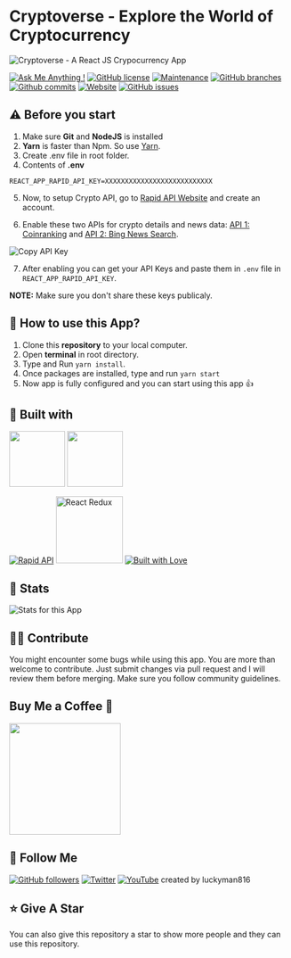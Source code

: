 # Cryptoverse - Explore the World of Cryptocurrency

![Cryptoverse - A React JS Crypocurrency App](https://user-images.githubusercontent.com/71302066/174958362-420d51e0-a043-48ff-a60f-c460b6827db1.png)

[![Ask Me Anything !](https://img.shields.io/badge/Ask%20me-anything-1abc9c.svg)](https://github.com/Technical-Shubham-tech)
[![GitHub license](https://img.shields.io/github/license/Technical-Shubham-tech/crypto-app)](https://github.com/Technical-Shubham-tech/crypto-app/blob/main/LICENSE.md)
[![Maintenance](https://img.shields.io/badge/Maintained%3F-yes-green.svg)](https://github.com/Technical-Shubham-tech/crypto-app/commits/main)
[![GitHub branches](https://badgen.net/github/branches/Technical-Shubham-tech/crypto-app/)](https://github.com/Technical-Shubham-tech/crypto-app/branches)
[![Github commits](https://badgen.net/github/commits/Technical-Shubham-tech/crypto-app/main)](https://github.com/Technical-Shubham-tech/crypto-app/commits)
[![Website](https://api.netlify.com/api/v1/badges/1168c732-d2c3-4f68-9d18-da766abac0a0/deploy-status)](https://reactjscryptoapp.netlify.app/)
[![GitHub issues](https://img.shields.io/github/issues/Technical-Shubham-tech/crypto-app)](https://github.com/Technical-Shubham-tech/crypto-app/issues)

## ⚠️ Before you start

1. Make sure **Git** and **NodeJS** is installed
2. **Yarn** is faster than Npm. So use [Yarn](https://classic.yarnpkg.com/lang/en/docs/install/).
3. Create .env file in root folder.
4. Contents of **.env**

```
REACT_APP_RAPID_API_KEY=XXXXXXXXXXXXXXXXXXXXXXXXXXX
```

5. Now, to setup Crypto API, go to [Rapid API Website](https://rapidapi.com/) and create an account.

6. Enable these two APIs for crypto details and news data: [API 1: Coinranking](https://rapidapi.com/Coinranking/api/coinranking1/) and [API 2: Bing News Search](https://rapidapi.com/microsoft-azure-org-microsoft-cognitive-services/api/bing-news-search1/).

![Copy API Key](https://user-images.githubusercontent.com/71302066/174961967-0b84e20a-c914-40bc-b3e1-c23f31ff8389.png)

7. After enabling you can get your API Keys and paste them in `.env` file in `REACT_APP_RAPID_API_KEY`.

**NOTE:** Make sure you don't share these keys publicaly.

## 📌 How to use this App?

1. Clone this **repository** to your local computer.
2. Open **terminal** in root directory.
3. Type and Run `yarn install`.
4. Once packages are installed, type and run `yarn start`
5. Now app is fully configured and you can start using this app :+1:

## 📃 Built with

[<img src="https://media3.giphy.com/media/ln7z2eWriiQAllfVcn/200w.webp" width="100">](https://www.javascript.com/)
[<img src="https://i.giphy.com/media/eNAsjO55tPbgaor7ma/200w.webp" width="100">](https://reactjs.org/)

[<img src="https://user-images.githubusercontent.com/71302066/174567516-824b1967-5954-4ac7-9446-14a3b2ab825d.svg" alt="Rapid API">](https://rapidapi.com/)
[<img src="https://img.shields.io/badge/Redux-593D88?style=for-the-badge&logo=redux&logoColor=white" alt="React Redux" width="120">](https://react-redux.js.org/)
[<img src="http://ForTheBadge.com/images/badges/built-with-love.svg" alt="Built with Love">](https://github.com/Technical-Shubham-tech)

## 🔧 Stats

![Stats for this App](https://user-images.githubusercontent.com/71302066/174964296-774cc419-c443-440c-a721-9d29b71490ef.svg)

## 🙌🏼 Contribute

You might encounter some bugs while using this app. You are more than welcome to contribute. Just submit changes via pull request and I will review them before merging. Make sure you follow community guidelines.

## Buy Me a Coffee 🍺

[<img src="https://img.shields.io/badge/Buy_Me_A_Coffee-FFDD00?style=for-the-badge&logo=buy-me-a-coffee&logoColor=black" width="200" />](https://www.buymeacoffee.com/sanidhy "Buy me a Coffee")

## 🚀 Follow Me

[![GitHub followers](https://img.shields.io/github/followers/Technical-Shubham-tech?style=social&label=Follow&maxAge=2592000)](https://github.com/Technical-Shubham-tech)
[![Twitter](https://img.shields.io/twitter/url?style=social&url=https%3A%2F%2Ftwitter.com%2FTechnicalShubam)](https://twitter.com/intent/tweet?text=Wow:&url=https%3A%2F%2Fgithub.com%2FTechnical-Shubham-tech%2Fmedical-chat-app)
[![YouTube](https://img.shields.io/badge/YouTube-FF0000?style=for-the-badge&logo=youtube&logoColor=white)](https://www.youtube.com/channel/UCNAz_hUVBG2ZUN8TVm0bmYw)
created by luckyman816

## ⭐ Give A Star

You can also give this repository a star to show more people and they can use this repository.
